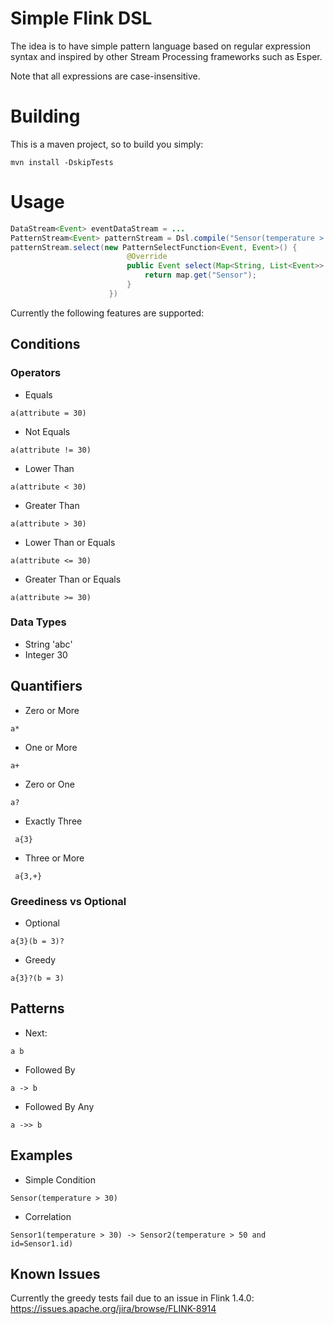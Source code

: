 # Simple Flink DSL

The idea is to have simple pattern language based
on regular expression syntax and inspired by other Stream Processing
frameworks such as Esper.

Note that all expressions are case-insensitive.

# Building

This is a maven project, so to build you simply:

```
mvn install -DskipTests
```

# Usage

```java
DataStream<Event> eventDataStream = ...
PatternStream<Event> patternStream = Dsl.compile("Sensor(temperature > 30)", eventDataStream);
patternStream.select(new PatternSelectFunction<Event, Event>() {
                          @Override
                          public Event select(Map<String, List<Event>> map) throws Exception {
                              return map.get("Sensor");
                          }
                      })

```


Currently the following features are supported:

## Conditions

### Operators

* Equals
```
a(attribute = 30)
```
* Not Equals
```
a(attribute != 30)
```
* Lower Than
```
a(attribute < 30)
```
* Greater Than
```
a(attribute > 30)
```
* Lower Than or Equals
```
a(attribute <= 30)
```
* Greater Than or Equals
```
a(attribute >= 30)
```

### Data Types

* String 'abc'
* Integer 30

## Quantifiers

* Zero or More
 ```
 a*
 ```
* One or More
```
a+
```
* Zero or One
```
a?
```
* Exactly Three
```
 a{3}
```
* Three or More
```
 a{3,+}
```

### Greediness vs Optional

* Optional
```
a{3}(b = 3)?
 ```
* Greedy
```
a{3}?(b = 3)
```
 


## Patterns

* Next:

```
a b
```

* Followed By 

```
a -> b
```

* Followed By Any

```
a ->> b
```

## Examples

* Simple Condition

```
Sensor(temperature > 30)
```

* Correlation

```
Sensor1(temperature > 30) -> Sensor2(temperature > 50 and id=Sensor1.id)
 ```
 
## Known Issues
 
Currently the greedy tests fail due to an issue in Flink 1.4.0:
https://issues.apache.org/jira/browse/FLINK-8914
